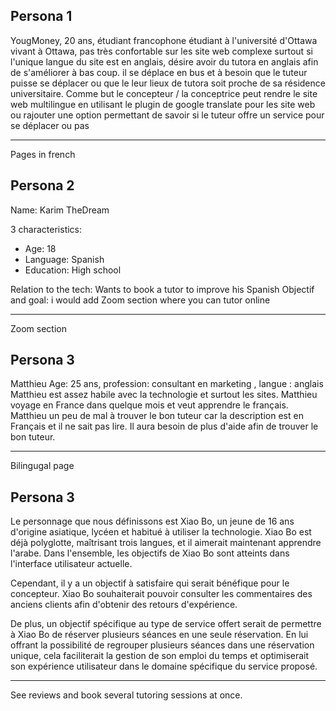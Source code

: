 ## Persona 1

YougMoney, 20 ans, étudiant francophone étudiant à l'université d'Ottawa vivant à Ottawa, pas très confortable sur les site web complexe surtout si l'unique langue du site est en anglais, désire avoir du tutora en anglais afin de s'améliorer à bas coup. il se déplace en bus et à besoin que le tuteur puisse se déplacer ou que le leur lieux de tutora soit proche de sa résidence universitaire. Comme but le concepteur / la conceptrice peut rendre le site web multilingue en utilisant le plugin de google translate pour les site web ou rajouter une option permettant de savoir si le tuteur offre un service pour se déplacer ou pas 

---

Pages in french

## Persona 2

Name: Karim TheDream

3 characteristics:
- Age: 18
- Language: Spanish
- Education: High school

Relation to the tech: Wants to book a tutor to improve his Spanish
Objectif and goal: i would add Zoom section where you can tutor online

---

Zoom section

## Persona 3

Matthieu
Age: 25 ans, profession: consultant en marketing , langue : anglais 
Matthieu est assez habile avec la technologie et surtout les sites. Matthieu voyage en France dans quelque mois et veut apprendre le français. 
Matthieu un peu de mal à trouver le bon tuteur car la description est en Français et il ne sait pas lire.
Il aura besoin de plus d'aide afin de trouver le bon tuteur.

---

Bilingugal page

## Persona 3

Le personnage que nous définissons est Xiao Bo, un jeune de 16 ans d'origine asiatique, lycéen et habitué à utiliser la technologie. Xiao Bo est déjà polyglotte, maîtrisant trois langues, et il aimerait maintenant apprendre l'arabe. Dans l'ensemble, les objectifs de Xiao Bo sont atteints dans l'interface utilisateur actuelle.

Cependant, il y a un objectif à satisfaire qui serait bénéfique pour le concepteur. Xiao Bo souhaiterait pouvoir consulter les commentaires des anciens clients afin d'obtenir des retours d'expérience.

De plus, un objectif spécifique au type de service offert serait de permettre à Xiao Bo de réserver plusieurs séances en une seule réservation. En lui offrant la possibilité de regrouper plusieurs séances dans une réservation unique, cela faciliterait la gestion de son emploi du temps et optimiserait son expérience utilisateur dans le domaine spécifique du service proposé.

---

See reviews and book several tutoring sessions at once.